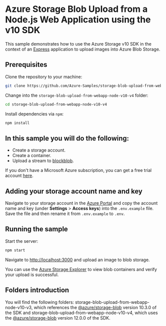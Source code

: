 # Azure Storage Blob Upload from a Node.js Web Application using the v10 SDK

This sample demonstrates how to use the Azure Storage v10 SDK in the context of an [Express](https://expressjs.com/) application to upload images into Azure Blob Storage.

## Prerequisites

Clone the repository to your machine:

```bash
git clone https://github.com/Azure-Samples/storage-blob-upload-from-webapp-node-v10.git
```

Change into the `storage-blob-upload-from-webapp-node-v10-v4` folder:

```bash
cd storage-blob-upload-from-webapp-node-v10-v4
```

Install dependencies via `npm`:

```bash
npm install
```

## In this sample you will do the following:

* Create a storage account.
* Create a container.
* Upload a stream to [blockblob](https://docs.microsoft.com/en-us/rest/api/storageservices/understanding-block-blobs--append-blobs--and-page-blobs).

If you don't have a Microsoft Azure subscription, you can get a free trial account <a href="http://go.microsoft.com/fwlink/?LinkId=330212">here</a>.

## Adding your storage account name and key

Navigate to your storage account in the [Azure Portal](https://portal.azure.com) and copy the account name and key (under **Settings** > **Access keys**) into the `.env.example` file. Save the file and then rename it from `.env.example` to `.env`.

## Running the sample

Start the server:

```bash
npm start
```

Navigate to [http://localhost:3000](http://localhost:3000) and upload an image to blob storage.

You can use the [Azure Storage Explorer](https://azure.microsoft.com/features/storage-explorer/) to view blob containers and verify your upload is successful.

## Folders introduction

You will find the following folders: storage-blob-upload-from-webapp-node-v10-v3, which references the [@azure/storage-blob](https://www.npmjs.com/package/@azure/storage-blob/v/10.3.0) version 10.3.0 of the SDK and storage-blob-upload-from-webapp-node-v10-v4, which uses the [@azure/storage-blob](https://www.npmjs.com/package/@azure/storage-blob/v/12.0.0) version 12.0.0 of the SDK.